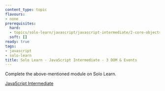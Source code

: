 ```yaml
---
content_type: topic
flavours:
- none
prerequisites:
  hard:
  - topics/solo-learn/javascript/javascript-intermediate/2-core-objects
  soft: []
ready: true
tags:
- javascript
- solo-learn
title: Solo Learn - JavaScript Intermediate - 3 DOM & Events
---
```


Complete the above-mentioned module on Solo Learn.

[JavaScript Intermediate](https://www.sololearn.com/en/learn/courses/javascript-intermediate)